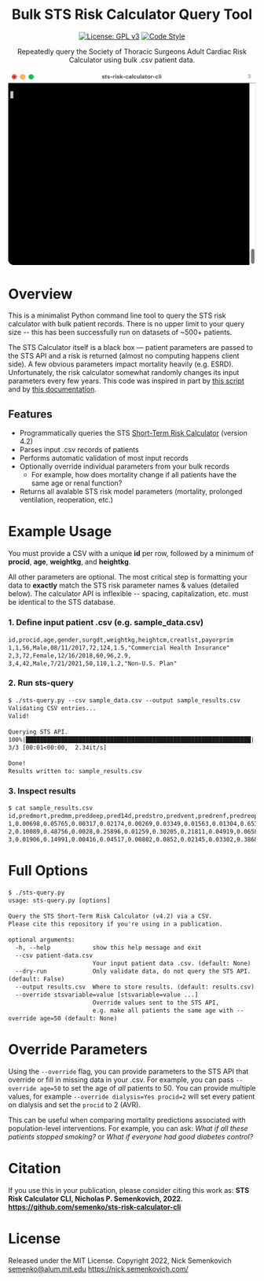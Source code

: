 <div align="center">
 <h1><strong>Bulk STS Risk Calculator Query Tool</strong></h1>

[![License: GPL v3](https://img.shields.io/badge/License-MIT-blue.svg)](https://opensource.org/licenses/MIT)
[![Code
Style](https://img.shields.io/badge/code%20style-black-000000.svg)](https://github.com/python/black)


Repeatedly query the Society of Thoracic Surgeons Adult Cardiac Risk Calculator using bulk .csv patient data.

</div>

![demo](./docs/demo.gif)

# Overview
This is a minimalist Python command line tool to query the STS risk calculator with bulk patient records. There is no upper limit to your query size -- this has been successfully run on datasets of ~500+ patients. 

The STS Calculator itself is a black box — patient parameters are passed to the STS API and a risk is returned (almost no computing happens client side).  A few obvious parameters impact mortality heavily (e.g. ESRD). Unfortunately, the risk calculator somewhat randomly changes its input parameters every few years. This code was inspired in part by [this script](https://github.com/aguirre-lab/sts-ml/blob/main/scripts/query_sts_calculator.py) and by [this documentation](https://github.com/mstubna/STS-Calculator).


## Features
- Programmatically queries the STS [Short-Term Risk Calculator](https://www.sts.org/resources/risk-calculator) (version 4.2)
- Parses input .csv records of patients
- Performs automatic validation of most input records
- Optionally override individual parameters from your bulk records
    - For example, how does mortality change if all patients have the same age or renal function?
- Returns all avalable STS risk model parameters (mortality, prolonged ventilation, reoperation, etc.)


# Example Usage

You must provide a CSV with a unique **id** per row, followed by a minimum of **procid**, **age**, **weightkg**, and **heightkg**.

All other parameters are optional. The most critical step is formatting your data to **exactly** match the STS risk parameter names & values (detailed below). The calculator API is inflexible -- spacing, capitalization, etc. must be identical to the STS database.


### 1. Define input patient .csv (e.g. sample_data.csv)
```
id,procid,age,gender,surgdt,weightkg,heightcm,creatlst,payorprim
1,1,56,Male,08/11/2017,72,124,1.5,"Commercial Health Insurance"
2,3,72,Female,12/16/2018,60,96,2.9,
3,4,42,Male,7/21/2021,50,110,1.2,"Non-U.S. Plan"
```

### 2. Run sts-query

```
$ ./sts-query.py --csv sample_data.csv --output sample_results.csv
Validating CSV entries...
Valid!

Querying STS API.
100%|████████████████████████████████████████████████████████████████| 3/3 [00:01<00:00,  2.34it/s]

Done!
Results written to: sample_results.csv
```

### 3. Inspect results
```
$ cat sample_results.csv
id,predmort,predmm,preddeep,pred14d,predstro,predvent,predrenf,predreop,pred6d
1,0.00698,0.05765,0.00317,0.02174,0.00269,0.03349,0.01563,0.01304,0.65328
2,0.10089,0.48756,0.0028,0.25896,0.01259,0.30205,0.21811,0.04919,0.06589
3,0.01906,0.14991,0.00416,0.04517,0.00802,0.0852,0.02145,0.03302,0.38684
```

# Full Options

```
$ ./sts-query.py
usage: sts-query.py [options]

Query the STS Short-Term Risk Calculator (v4.2) via a CSV.
Please cite this repository if you're using in a publication.

optional arguments:
  -h, --help            show this help message and exit
  --csv patient-data.csv
                        Your input patient data .csv. (default: None)
  --dry-run             Only validate data, do not query the STS API. (default: False)
  --output results.csv  Where to store results. (default: results.csv)
  --override stsvariable=value [stsvariable=value ...]
                        Override values sent to the STS API,
                        e.g. make all patients the same age with --override age=50 (default: None)
```

# Override Parameters

Using the `--override` flag, you can provide parameters to the STS API that override or fill in missing data in your .csv. For example, you can pass `--override age=50` to set the age of *all* patients to 50. You can provide multiple values, for example `--override dialysis=Yes procid=2` will set every patient on dialysis and set the `procid` to 2 (AVR).

This can be useful when comparing mortality predictions associated with population-level interventions. For example, you can ask: *What if all these patients stopped smoking?* or *What if everyone had good diabetes control?*



# Citation
If you use this in your publication, please consider citing this work as: **STS Risk Calculator CLI, Nicholas P. Semenkovich, 2022. https://github.com/semenko/sts-risk-calculator-cli**

# License
Released under the MIT License.  Copyright 2022, Nick Semenkovich <semenko@alum.mit.edu> https://nick.semenkovich.com/